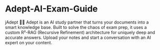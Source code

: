 # Adept-AI-Exam-Guide
jAdept 🧠✨ Adept is an AI study partner that turns your documents into a smart knowledge base. Built to solve the chaos of exam prep, it uses a custom R²-RAG (Recursive Refinement) architecture for uniquely deep and accurate answers. Upload your notes and start a conversation with an AI expert on your content.
